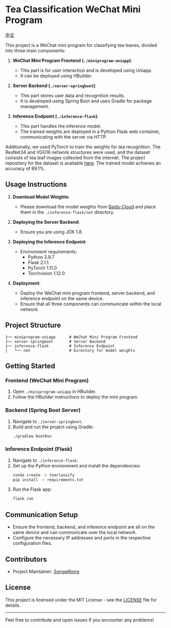 # Tea Classification WeChat Mini Program

[中文](https://github.com/songqikong/Tea-Classify-wxminiprogram/README_CN.md)

This project is a WeChat mini program for classifying tea leaves, divided into three main components:

1. **WeChat Mini Program Frontend (`./miniprogram-uniapp`)**: 
   - This part is for user interaction and is developed using Uniapp. 
   - It can be deployed using HBuilder.

2. **Server Backend (`./server-springboot`)**:
   - This part stores user data and recognition results.
   - It is developed using Spring Boot and uses Gradle for package management.

3. **Inference Endpoint (`./inference-flask`)**:
   - This part handles the inference model.
   - The trained weights are deployed in a Python Flask web container, communicating with the server via HTTP.

Additionally, we used PyTorch to train the weights for tea recognition. The ResNet34 and VGG16 network structures were used, and the dataset consists of tea leaf images collected from the internet. The project repository for the dataset is available [here](https://github.com/songqikong/chinese_tea_dataset). The trained model achieves an accuracy of 89.1%.

## Usage Instructions

1. **Download Model Weights**:
   - Please download the model weights from [Baidu Cloud](https://pan.baidu.com/s/1CNr7CRNAQYlxL8bqt-tKUQ?pwd=e220) and place them in the `./inference-flask/net` directory.

2. **Deploying the Server Backend**:
   - Ensure you are using JDK 1.8.

3. **Deploying the Inference Endpoint**:
   - Environment requirements:
     - Python 3.9.7
     - Flask 2.1.1
     - PyTorch 1.11.0
     - Torchvision 1.12.0

4. **Deployment**:
   - Deploy the WeChat mini program frontend, server backend, and inference endpoint on the same device.
   - Ensure that all three components can communicate within the local network.

## Project Structure

```
├── miniprogram-uniapp      # WeChat Mini Program Frontend
├── server-springboot       # Server Backend
├── inference-flask         # Inference Endpoint
│   └── net                 # Directory for model weights
```

## Getting Started

### Frontend (WeChat Mini Program)

1. Open `./miniprogram-uniapp` in HBuilder.
2. Follow the HBuilder instructions to deploy the mini program.

### Backend (Spring Boot Server)

1. Navigate to `./server-springboot`.
2. Build and run the project using Gradle:
   ```sh
   ./gradlew bootRun
   ```

### Inference Endpoint (Flask)

1. Navigate to `./inference-flask`.
2. Set up the Python environment and install the dependencies:
   ```sh
   conda create -n teaclassify
   pip install -r requirements.txt
   ```
3. Run the Flask app:
   ```sh
   flask run
   ```

## Communication Setup

- Ensure the frontend, backend, and inference endpoint are all on the same device and can communicate over the local network.
- Configure the necessary IP addresses and ports in the respective configuration files.

## Contributors

- Project Maintainer: [SongqiKong](https://github.com/songqikong)

## License

This project is licensed under the MIT License - see the [LICENSE](LICENSE) file for details.

---

Feel free to contribute and open issues if you encounter any problems!